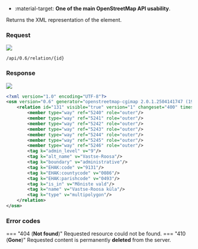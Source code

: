 <div class="grid cards" markdown>

- :material-target: **One of the main OpenStreetMap API usability**.

</div>

Returns the XML representation of the element.

### Request

![](https://img.shields.io/badge/GET-green)

```
/api/0.6/relation/{id}
```

### Response

![](https://img.shields.io/badge/Response-200%20OK-brightgreen)

``` xml linenums="1" hl_lines="3"
<?xml version="1.0" encoding="UTF-8"?>
<osm version="0.6" generator="openstreetmap-cgimap 2.0.1.2504141747 (1953645 faffy.openstreetmap.org)" copyright="OpenStreetMap and contributors" attribution="http://www.openstreetmap.org/copyright" license="http://opendatacommons.org/licenses/odbl/1-0/">
    <relation id="131" visible="true" version="1" changeset="400" timestamp="2009-09-15T21:14:20Z" user="green525" uid="12">
        <member type="way" ref="5240" role="outer"/>
        <member type="way" ref="5241" role="outer"/>
        <member type="way" ref="5242" role="outer"/>
        <member type="way" ref="5243" role="outer"/>
        <member type="way" ref="5244" role="outer"/>
        <member type="way" ref="5245" role="outer"/>
        <member type="way" ref="5246" role="outer"/>
        <tag k="admin_level" v="9"/>
        <tag k="alt_name" v="Vastse-Roosa"/>
        <tag k="boundary" v="administrative"/>
        <tag k="EHAK:code" v="9131"/>
        <tag k="EHAK:countycode" v="0086"/>
        <tag k="EHAK:parishcode" v="0493"/>
        <tag k="is_in" v="Mõniste vald"/>
        <tag k="name" v="Vastse-Roosa küla"/>
        <tag k="type" v="multipolygon"/>
    </relation>
</osm>
```

### Error codes

=== "404 (**Not found**)"
    Requested resource could not be found.
=== "410 (**Gone**)"
    Requested content is permanently **deleted** from the server.